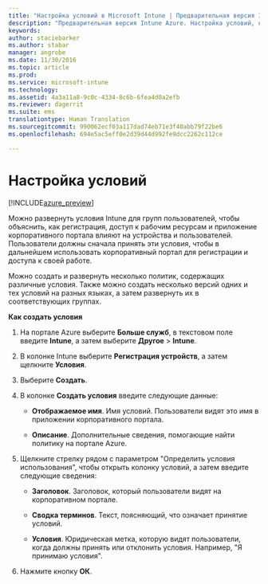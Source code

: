 ```yaml
---
title: "Настройка условий в Microsoft Intune | Предварительная версия Intune Azure | Документация Майкрософт"
description: "Предварительная версия Intune Azure. Настройка условий, которые пользователи видят на корпоративном портале в Intune. "
keywords: 
author: staciebarker
ms.author: stabar
manager: angrobe
ms.date: 11/30/2016
ms.topic: article
ms.prod: 
ms.service: microsoft-intune
ms.technology: 
ms.assetid: 4a3a11a8-9c0c-4334-8c6b-6fea4d0a2efb
ms.reviewer: dagerrit
ms.suite: ems
translationtype: Human Translation
ms.sourcegitcommit: 990062ecf03a117dad74eb71e3f40abb79f22be6
ms.openlocfilehash: 694e5ac5eff0e2d39d44d992fe9dcc2262c112ce

---
```


# <a name="set-terms-and-conditions"></a>Настройка условий 

[!INCLUDE[azure_preview](../includes/azure_preview.md)]

Можно развернуть условия Intune для групп пользователей, чтобы объяснить, как регистрация, доступ к рабочим ресурсам и приложение корпоративного портала влияют на устройства и пользователей. Пользователи должны сначала принять эти условия, чтобы в дальнейшем использовать корпоративный портал для регистрации и доступа к своей работе.

Можно создать и развернуть несколько политик, содержащих различные условия. Также можно создать несколько версий одних и тех условий на разных языках, а затем развернуть их в соответствующих группах.

**Как создать условия**

1. На портале Azure выберите **Больше служб**, в текстовом поле введите **Intune**, а затем выберите **Другое** > **Intune**.

2. В колонке Intune выберите **Регистрация устройств**, а затем щелкните **Условия**.

3. Выберите **Создать**.

4. В колонке **Создать условия** введите следующие данные:

   - **Отображаемое имя**. Имя условий. Пользователи видят это имя в приложении корпоративного портала.

   - **Описание**. Дополнительные сведения, помогающие найти политику на портале Azure.

5. Щелкните стрелку рядом с параметром "Определить условия использования", чтобы открыть колонку условий, а затем введите следующие сведения:

   - **Заголовок**. Заголовок, который пользователи видят на корпоративном портале.

   - **Сводка терминов**. Текст, поясняющий, что означает принятие условий.

   - **Условия**. Юридическая метка, которую видят пользователи, когда должны принять или отклонить условия. Например, "Я принимаю условия".

6. Нажмите кнопку **ОК**.



<!--HONumber=Feb17_HO1-->


